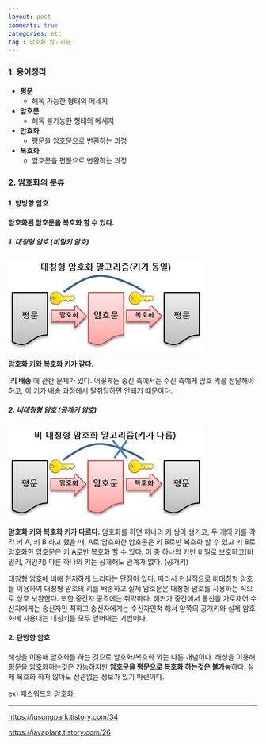 ```yaml
---
layout: post
comments: true
categories: etc
tag : 암호화 알고리즘
---
```




### 1. 용어정리

- **평문**
  - 해독 가능한 형태의 메세지
- **암호문**
  - 해독 불가능한 형태의 메세지
- **암호화**
  - 평문을 암호문으로 변환하는 과정
- **복호화**
  - 암호문을 편문으로 변환하는 과정



### 2. 암호화의 분류

#### 1. 양방향 암호

**암호화된 암호문을 복호화 할 수 있다.**

##### 1. 대칭형 암호 (비밀키 암호)

![](./../../assets/etc/private_key.png)

**암호화 키와 복호화 키가 같다.** 

'**키 배송**'에 관한 문제가 있다. 어떻게든 송신 측에서는 수신 측에게 암호 키를 전달해야 하고, 이 키가 배송 과정에서 탈취당하면 안돼기 떄문이다. 

##### 2. 비대칭형 암호 (공개키 암호)

![](./../../assets/etc/public_key.png)

**암호화 키와 복호화 키가 다르다.** 암호화를 하면 하나의 키 쌍이 생기고, 두 개의 키를 각각 키 A, 키 B 라고 했을 때, A로 암호화한 암호문은 키 B로만 복호화 할 수 있고 키 B로 암호화한 암호문은 키 A로만 복호화 할 수 있다. 이 중 하나의 키만 비밀로 보호하고(비밀키, 개인키) 다른 하나의 키는 공개해도 관계가 없다. (공개키)

대칭형 암호에 비해 현저하게 느리다는 단점이 있다. 따라서 현실적으로 비대칭형 암호를 이용하여 대칭형 암호의 키를 배송하고 실제 암호문은 대칭형 암호를 사용하는 식으로 상호 보완한다. 또한 중간자 공격에는 취약하다. 해커가 중간에서 통신을 가로채어 수신자에게는 송신자인 척하고 송신자에게는 수신자인척 해서 양쪽의 공개키와 실제 암호화에 사용대는 대칭키를 모두 얻어내는 기법이다.



#### 2. 단방향 암호

해싱을 이용해 암호화를 하는 것으로 암호화/복호화 와는 다른 개념이다. 해싱을 이용해 평문을 암호화하는것은 가능하지만 **암호문을 평문으로 복호화 하는것은 불가능**하다. 실제 복호화 하지 않아도 상관없는 정보가 있기 마련이다. 

ex) 패스워드의 암호화





---

https://jusungpark.tistory.com/34

https://javaplant.tistory.com/26